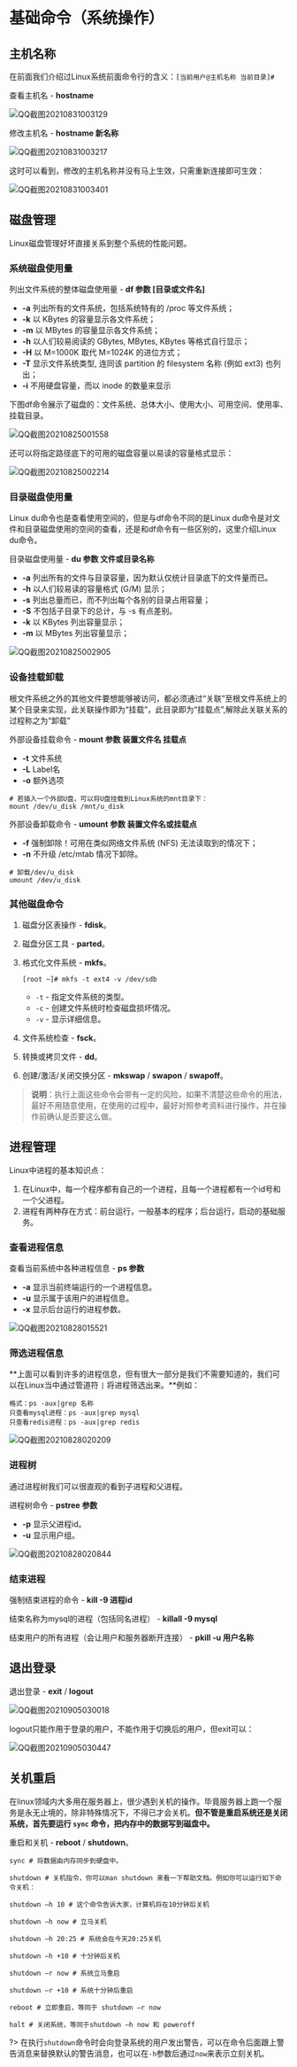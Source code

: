 # 基础命令（系统操作）

## 主机名称

在前面我们介绍过Linux系统前面命令行的含义：`[当前用户@主机名称 当前目录]#`

查看主机名 - **hostname**

![QQ截图20210831003129](Image/QQ截图20210831003129.png)

修改主机名 - **hostname 新名称**

![QQ截图20210831003217](Image/QQ截图20210831003217.png)

这时可以看到，修改的主机名称并没有马上生效，只需重新连接即可生效：

![QQ截图20210831003401](Image/QQ截图20210831003401.png)

## 磁盘管理

Linux磁盘管理好坏直接关系到整个系统的性能问题。

### 系统磁盘使用量

列出文件系统的整体磁盘使用量 - **df 参数 [目录或文件名]**

- **-a** 列出所有的文件系统，包括系统特有的 /proc 等文件系统；
- **-k** 以 KBytes 的容量显示各文件系统；
- **-m** 以 MBytes 的容量显示各文件系统；
- **-h** 以人们较易阅读的 GBytes, MBytes, KBytes 等格式自行显示；
- **-H** 以 M=1000K 取代 M=1024K 的进位方式；
- **-T** 显示文件系统类型, 连同该 partition 的 filesystem 名称 (例如 ext3) 也列出；
- **-i** 不用硬盘容量，而以 inode 的数量来显示

下图df命令展示了磁盘的：文件系统、总体大小、使用大小、可用空间、使用率、挂载目录。

![QQ截图20210825001558](Image/QQ截图20210825001558.png)

还可以将指定路径底下的可用的磁盘容量以易读的容量格式显示：

![QQ截图20210825002214](Image/QQ截图20210825002214.png)

### 目录磁盘使用量

Linux du命令也是查看使用空间的，但是与df命令不同的是Linux du命令是对文件和目录磁盘使用的空间的查看，还是和df命令有一些区别的，这里介绍Linux du命令。

目录磁盘使用量 - **du 参数 文件或目录名称**

- **-a** 列出所有的文件与目录容量，因为默认仅统计目录底下的文件量而已。
- **-h** 以人们较易读的容量格式 (G/M) 显示；
- **-s** 列出总量而已，而不列出每个各别的目录占用容量；
- **-S** 不包括子目录下的总计，与 -s 有点差别。
- **-k** 以 KBytes 列出容量显示；
- **-m** 以 MBytes 列出容量显示；

![QQ截图20210825002905](Image/QQ截图20210825002905.png)

### 设备挂载卸载

根文件系统之外的其他文件要想能够被访问，都必须通过“关联”至根文件系统上的某个目录来实现，此关联操作即为“挂载”，此目录即为“挂载点”,解除此关联关系的过程称之为“卸载”

外部设备挂载命令 - **mount 参数 装置文件名 挂载点**

- **-t** 文件系统
- **-L** Label名
- **-o** 额外选项

```
# 若插入一个外部U盘，可以将U盘挂载到Linux系统的mnt目录下：
mount /dev/u_disk /mnt/u_disk
```

外部设备卸载命令 - **umount 参数 装置文件名或挂载点**

- **-f** 强制卸除！可用在类似网络文件系统 (NFS) 无法读取到的情况下；
- **-n** 不升级 /etc/mtab 情况下卸除。

```
# 卸载/dev/u_disk
umount /dev/u_disk
```

### 其他磁盘命令

1. 磁盘分区表操作 - **fdisk**。

2. 磁盘分区工具 - **parted**。

3. 格式化文件系统 - **mkfs**。

    ```
    [root ~]# mkfs -t ext4 -v /dev/sdb
    ```

    - `-t` - 指定文件系统的类型。
    - `-c` - 创建文件系统时检查磁盘损坏情况。
    - `-v` - 显示详细信息。

4. 文件系统检查 - **fsck**。

5. 转换或拷贝文件 - **dd**。

6. 创建/激活/关闭交换分区 - **mkswap** / **swapon** / **swapoff**。

> **说明**：执行上面这些命令会带有一定的风险，如果不清楚这些命令的用法，最好不用随意使用，在使用的过程中，最好对照参考资料进行操作，并在操作前确认是否要这么做。

## 进程管理

Linux中进程的基本知识点：

1. 在Linux中，每一个程序都有自己的一个进程，且每一个进程都有一个id号和一个父进程。
2. 进程有两种存在方式：前台运行，一般基本的程序；后台运行，启动的基础服务。

### 查看进程信息

查看当前系统中各种进程信息 - **ps 参数**

- **-a** 显示当前终端运行的一个进程信息。
- **-u** 显示属于该用户的进程信息。
- **-x** 显示后台运行的进程参数。

![QQ截图20210828015521](Image/QQ截图20210828015521.png)

### 筛选进程信息

**上面可以看到许多的进程信息，但有很大一部分是我们不需要知道的，我们可以在Linux当中通过管道符 `|` 将进程筛选出来。**例如：

```base
格式：ps -aux|grep 名称
只查看mysql进程：ps -aux|grep mysql
只查看redis进程：ps -aux|grep redis
```

![QQ截图20210828020209](Image/QQ截图20210828020209.png)

### 进程树

通过进程树我们可以很直观的看到子进程和父进程。

进程树命令 - **pstree 参数**

- **-p** 显示父进程id。
- **-u** 显示用户组。

![QQ截图20210828020844](Image/QQ截图20210828020844.png)

### 结束进程

强制结束进程的命令 - **kill -9 进程id**

结束名称为mysql的进程（包括同名进程） - **killall -9 mysql**

结束用户的所有进程（会让用户和服务器断开连接） - **pkill -u 用户名称**

## 退出登录

退出登录 - **exit** / **logout**

![QQ截图20210905030018](Image/QQ截图20210905030018.png)

logout只能作用于登录的用户，不能作用于切换后的用户，但exit可以：

![QQ截图20210905030447](Image/QQ截图20210905030447.png)

## 关机重启

在linux领域内大多用在服务器上，很少遇到关机的操作。毕竟服务器上跑一个服务是永无止境的，除非特殊情况下，不得已才会关机。**但不管是重启系统还是关闭系统，首先要运行 `sync` 命令，把内存中的数据写到磁盘中。**

重启和关机 - **reboot** / **shutdown**。

```
sync # 将数据由内存同步到硬盘中。

shutdown # 关机指令，你可以man shutdown 来看一下帮助文档。例如你可以运行如下命令关机：

shutdown –h 10 # 这个命令告诉大家，计算机将在10分钟后关机

shutdown –h now # 立马关机

shutdown –h 20:25 # 系统会在今天20:25关机

shutdown –h +10 # 十分钟后关机

shutdown –r now # 系统立马重启

shutdown –r +10 # 系统十分钟后重启

reboot # 立即重启，等同于 shutdown –r now

halt # 关闭系统，等同于shutdown –h now 和 poweroff
```

?> 在执行`shutdown`命令时会向登录系统的用户发出警告，可以在命令后面跟上警告消息来替换默认的警告消息，也可以在`-h`参数后通过`now`来表示立刻关机。
